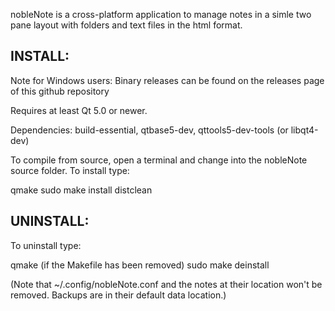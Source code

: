 nobleNote is a cross-platform application to manage notes in a simle two pane layout with folders and text files in the html format.


## INSTALL:

Note for Windows users: Binary releases can be found on the releases page of this github repository

Requires at least Qt 5.0 or newer.

Dependencies: build-essential, qtbase5-dev, qttools5-dev-tools (or libqt4-dev)

To compile from source, open a terminal and change into the nobleNote source folder.
To install type:

qmake
sudo make install distclean

## UNINSTALL:

To uninstall type:

qmake     (if the Makefile has been removed)
sudo make deinstall

(Note that ~/.config/nobleNote.conf and
 the notes at their location won't be removed.
Backups are in their default data location.)
